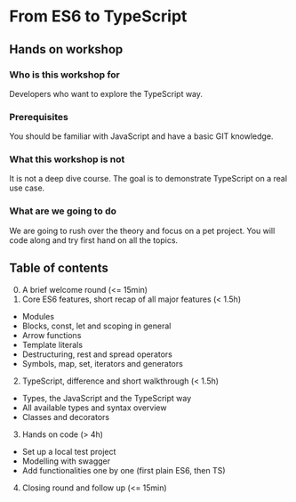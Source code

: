 # From ES6 to TypeScript
## Hands on workshop


### Who is this workshop for
Developers who want to explore the TypeScript way.


### Prerequisites
You should be familiar with JavaScript and have a basic GIT knowledge.


### What this workshop is not
It is not a deep dive course. The goal is to demonstrate TypeScript on a real use case.


### What are we going to do
We are going to rush over the theory and focus on a pet project. You will code along and try first hand on all the topics.


## Table of contents
0. A brief welcome round (<= 15min)
1. Core ES6 features, short recap of all major features (< 1.5h)
  * Modules
  * Blocks, const, let and scoping in general
  * Arrow functions
  * Template literals
  * Destructuring, rest and spread operators
  * Symbols, map, set, iterators and generators
2. TypeScript, difference and short walkthrough (< 1.5h)
  * Types, the JavaScript and the TypeScript way
  * All available types and syntax overview
  * Classes and decorators
3. Hands on code (> 4h)
  * Set up a local test project
  * Modelling with swagger
  * Add functionalities one by one (first plain ES6, then TS)
4. Closing round and follow up (<= 15min)
